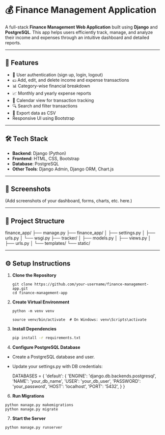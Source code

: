 # 💰 Finance Management Application

A full-stack **Finance Management Web Application** built using **Django** and **PostgreSQL**. This app helps users efficiently track, manage, and analyze their income and expenses through an intuitive dashboard and detailed reports.

---

## 🚀 Features

- 🔐 User authentication (sign up, login, logout)
- 💵 Add, edit, and delete income and expense transactions
- 📊 Category-wise financial breakdown
- 📈 Monthly and yearly expense reports
- 📅 Calendar view for transaction tracking
- 🔍 Search and filter transactions
- 📁 Export data as CSV
- Responsive UI using Bootstrap

---

## 🛠 Tech Stack

- **Backend**: Django (Python)
- **Frontend**: HTML, CSS, Bootstrap
- **Database**: PostgreSQL
- **Other Tools**: Django Admin, Django ORM, Chart.js

---

## 📸 Screenshots

(Add screenshots of your dashboard, forms, charts, etc. here.)

---

## 📂 Project Structure
finance_app/ ├── manage.py ├── finance_app/ │ ├── settings.py │ ├── urls.py │ └── wsgi.py ├── tracker/ │ ├── models.py │ ├── views.py │ ├── urls.py │ └── templates/ └── static/




---

## ⚙️ Setup Instructions

1. **Clone the Repository**
   ```
   git clone https://github.com/your-username/finance-management-app.git
   cd finance-management-app
   ```

2. **Create Virtual Environment**
   ```
   python -m venv venv

   source venv/bin/activate  # On Windows: venv\Scripts\activate
   ```

4. **Install Dependencies**
   ```bash
   pip install -r requirements.txt

5. **Configure PostgreSQL Database**

- Create a PostgreSQL database and user.
- Update your settings.py with DB credentials:

    DATABASES = {
      'default': {
          'ENGINE': 'django.db.backends.postgresql',
          'NAME': 'your_db_name',
          'USER': 'your_db_user',
          'PASSWORD': 'your_password',
          'HOST': 'localhost',
          'PORT': '5432',
      }
  }


6. **Run Migrations**
```
python manage.py makemigrations
python manage.py migrate
```

7. **Start the Server**
```
python manage.py runserver
```
